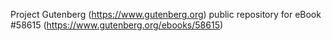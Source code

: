 Project Gutenberg (https://www.gutenberg.org) public repository for
eBook #58615 (https://www.gutenberg.org/ebooks/58615)

